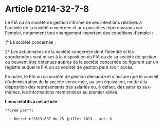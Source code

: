 # Article D214-32-7-8

Le FIA ou sa société de gestion informe de ses intentions relatives à l'activité de la société concernée et aux possibles
répercussions sur l'emploi, notamment tout changement important des conditions d'emploi : 

1° La société concernée ; 

2° Les actionnaires de la société concernée dont l'identité et les coordonnées sont mises à la disposition du FIA ou de sa
société de gestion ou peuvent être obtenues auprès de la société concernée ou figurent sur un registre auquel le FIA ou sa
société de gestion peut avoir accès. 

En outre, le FIA ou sa société de gestion demande et s'assure que le conseil d'administration de la société concernée, ou son
équivalent, mette à la disposition des représentants des salariés ou, à défaut, des salariés eux-mêmes, les informations
mentionnées au premier alinéa.

**Liens relatifs à cet article**

	**Créé par**:

	  - Décret n°2013-687 du 25 juillet 2013 - art. 8
